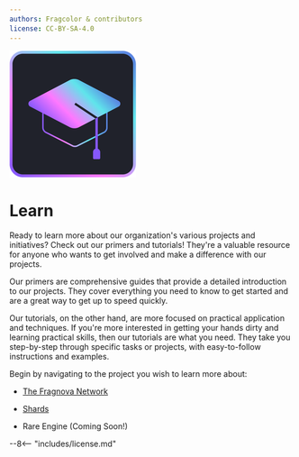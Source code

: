 ```yaml
---
authors: Fragcolor & contributors
license: CC-BY-SA-4.0
---
```


![](assets/LearnLogo.png)

# Learn

Ready to learn more about our organization's various projects and initiatives? Check out our primers and tutorials! They're a valuable resource for anyone who wants to get involved and make a difference with our projects.

Our primers are comprehensive guides that provide a detailed introduction to our projects. They cover everything you need to know to get started and are a great way to get up to speed quickly.

Our tutorials, on the other hand, are more focused on practical application and techniques. If you're more interested in getting your hands dirty and learning practical skills, then our tutorials are what you need. They take you step-by-step through specific tasks or projects, with easy-to-follow instructions and examples. 

Begin by navigating to the project you wish to learn more about:

- [The Fragnova Network](./fragnova-network/)

- [Shards](./shards/)

- Rare Engine (Coming Soon!)
<!-- - [Rare Engine](./rare-engine/) -->

--8<-- "includes/license.md"
